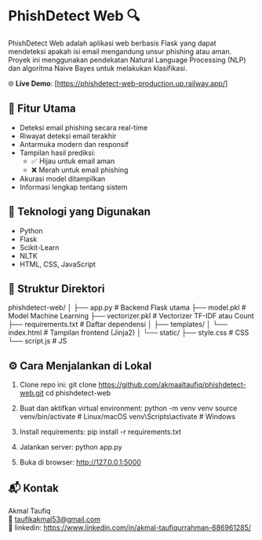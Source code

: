 # PhishDetect Web 🔍

PhishDetect Web adalah aplikasi web berbasis Flask yang dapat mendeteksi apakah isi email mengandung unsur phishing atau aman. Proyek ini menggunakan pendekatan Natural Language Processing (NLP) dan algoritma Naive Bayes untuk melakukan klasifikasi.

🌐 **Live Demo**: [https://phishdetect-web-production.up.railway.app/]

## 🚀 Fitur Utama

- Deteksi email phishing secara real-time
- Riwayat deteksi email terakhir
- Antarmuka modern dan responsif
- Tampilan hasil prediksi:
  - ✅ Hijau untuk email aman
  - ❌ Merah untuk email phishing
- Akurasi model ditampilkan
- Informasi lengkap tentang sistem

## 🧠 Teknologi yang Digunakan

- Python
- Flask
- Scikit-Learn
- NLTK
- HTML, CSS, JavaScript

## 📁 Struktur Direktori

phishdetect-web/
│
├── app.py # Backend Flask utama
├── model.pkl # Model Machine Learning
├── vectorizer.pkl # Vectorizer TF-IDF atau Count
├── requirements.txt # Daftar dependensi
│
├── templates/
│ └── index.html # Tampilan frontend (Jinja2)
│
└── static/
├── style.css # CSS
└── script.js # JS

## ⚙️ Cara Menjalankan di Lokal

1. Clone repo ini:
   git clone https://github.com/akmaaltaufiq/phishdetect-web.git
   cd phishdetect-web
   
2. Buat dan aktifkan virtual environment:
python -m venv venv
source venv/bin/activate      # Linux/macOS
venv\Scripts\activate         # Windows

3. Install requirements:
pip install -r requirements.txt

4. Jalankan server:
python app.py

5. Buka di browser:
http://127.0.0.1:5000

## 📬 Kontak

Akmal Taufiq  
📧 taufikakmal53@gmail.com  
📱 linkedin: https://www.linkedin.com/in/akmal-taufiqurrahman-686961285/
